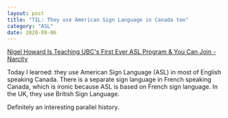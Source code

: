 ```yaml
---
layout: post
title: "TIL: They use American Sign Language in Canada too"
category: "ASL"
date: 2020-09-06
---
```


[Nigel Howard Is Teaching UBC's First Ever ASL Program & You Can Join - Narcity](https://www.narcity.com/news/ca/bc/vancouver/nigel-howard-is-teaching-ubcs-first-ever-asl-program-you-can-join)

Today I learned: they use American Sign Language (ASL) in most of English speaking Canada. There is a separate sign language in French speaking Canada, which is ironic because ASL is based on French sign language. In the UK, they use British Sign Language.

Definitely an interesting parallel history.
